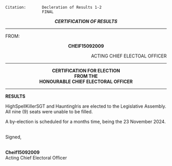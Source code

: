 	Citation:       Decleration of Results 1-2
                	FINAL

<p align="center"><b><i>
				CERTIFICATION OF RESULTS
</b></i>

---

FROM:
<p align="center"><b>		CHEIF15092009			</b>
<p align="right">		ACTING CHIEF ELECTOAL OFFICER

---
	
<p align="center"><b>		
				CERTIFICATION FOR ELECTION
<br>				FROM THE
<br>				HONOURABLE CHIEF ELECTORAL OFFICER
</b>

----

**RESULTS**


HighSpellKillerSGT and HauntingIris are elected to the Legislative Assembly. All nine (9) seats were unable to be filled.

A by-election is scheduled for a months time, being the 23 November 2024.


<br> Signed,

<br> **Cheif15092009**
<br> Acting Chief Electoral Officer
